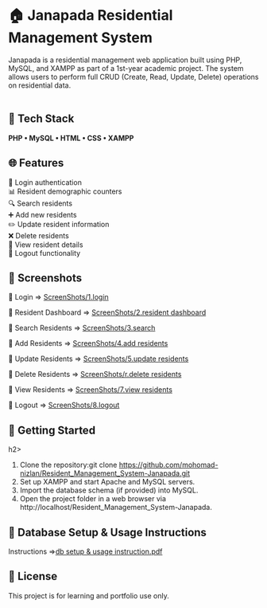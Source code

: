 <h1>🏠 Janapada Residential Management System</h1>
Janapada is a residential management web application built using PHP, MySQL, and XAMPP as part of a 1st-year academic project. The system allows users to perform full CRUD (Create, Read, Update, Delete) operations on residential data.<br><br>


<h2>🔧 Tech Stack</h2>
<b>PHP • MySQL • HTML • CSS • XAMPP</b><br>


<h2>🌐 Features</h2>

🔐 Login authentication<br>
📊 Resident demographic counters<br>
🔍 Search residents<br>
➕ Add new residents<br>
✏️ Update resident information<br>
❌ Delete residents<br>
👀 View resident details<br>
🚪 Logout functionality<br>


<h2>📸 Screenshots</h2>

🔹 Login => [ScreenShots/1.login](https://github.com/mohomad-nizlan/Resident_Management_System-Janapada/tree/main/4.%20Screenshots%20of%20the%20working%20module/ScreenShots/1.%20login)

🔹 Resident Dashboard => [ScreenShots/2.resident dashboard](https://github.com/mohomad-nizlan/Resident_Management_System-Janapada/tree/main/4.%20Screenshots%20of%20the%20working%20module/ScreenShots/2.%20resident%20dashboard)

🔹 Search Residents => [ScreenShots/3.search](https://github.com/mohomad-nizlan/Resident_Management_System-Janapada/tree/main/4.%20Screenshots%20of%20the%20working%20module/ScreenShots/3.%20search)

🔹 Add Residents => [ScreenShots/4.add residents](https://github.com/mohomad-nizlan/Resident_Management_System-Janapada/tree/main/4.%20Screenshots%20of%20the%20working%20module/ScreenShots/4.%20add%20residents)

🔹 Update Residents => [ScreenShots/5.update residents](https://github.com/mohomad-nizlan/Resident_Management_System-Janapada/tree/main/4.%20Screenshots%20of%20the%20working%20module/ScreenShots/5.%20update%20residents)

🔹 Delete Residents => [ScreenShots/r.delete residents](https://github.com/mohomad-nizlan/Resident_Management_System-Janapada/tree/main/4.%20Screenshots%20of%20the%20working%20module/ScreenShots/6.%20delete%20residents)


🔹 View Residents => [ScreenShots/7.view residents](https://github.com/mohomad-nizlan/Resident_Management_System-Janapada/tree/main/4.%20Screenshots%20of%20the%20working%20module/ScreenShots/7.%20view%20residents)

🔹 Logout => [ScreenShots/8.logout](https://github.com/mohomad-nizlan/Resident_Management_System-Janapada/tree/main/4.%20Screenshots%20of%20the%20working%20module/ScreenShots/8.%20logout)<br>



<h2>🚀 Getting Started</h2>h2>

1. Clone the repository:git clone https://github.com/mohomad-nizlan/Resident_Management_System-Janapada.git
2. Set up XAMPP and start Apache and MySQL servers.
3. Import the database schema (if provided) into MySQL.
4. Open the project folder in a web browser via http://localhost/Resident_Management_System-Janapada.<br>


<h2>📅 Database Setup & Usage Instructions</h2>

Instructions =>[db setup & usage instruction.pdf](https://github.com/mohomad-nizlan/Resident_Management_System-Janapada/blob/main/3.%20Database%20setup%20%26%20Usage%20instructions/db%20setup%20%26%20usage%20instruction.pdf)<br>


<h2>📝 License</h2>

This project is for learning and portfolio use only.
